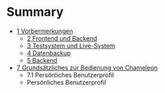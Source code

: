 # Summary

* [1 Vorbermerkungen](README.md)
   * [2 Frontend und Backend](2_frontend_und_backend.md)
   * [3 Testsystem und Live-System](3_testsystem_und_live-system.md)
   * [4 Datenbackup](4_datenbackup.md)
   * [5 Backend](5_backend.md)
* [7 Grundsätzliches zur Bedienung von Chameleon](grundsatzlicheszurbedienungvon_chameleon.md)
   * 7.1 Persönliches Benutzerprofil
   * Persönliches Benutzerprofil


